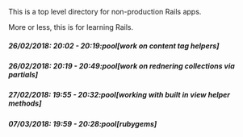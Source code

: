 This is a top level directory for non-production Rails apps.

More or less, this is for learning Rails.

##### 26/02/2018: 20:02 - 20:19:pool[work on content tag helpers]

##### 26/02/2018: 20:19 - 20:49:pool[work on rednering collections via partials]

##### 27/02/2018: 19:55 - 20:32:pool[working with built in view helper methods]

##### 07/03/2018: 19:59 - 20:28:pool[rubygems]
